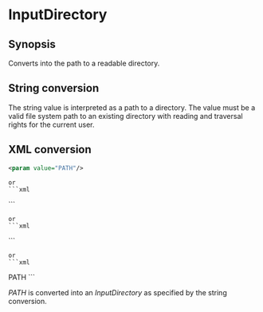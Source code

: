 <h1 class="converter">InputDirectory</h1>

## Synopsis

Converts into the path to a readable directory.

## String conversion

The string value is interpreted as a path to a directory. The value must be a valid file system path to an existing directory with reading and traversal rights for the current user.

## XML conversion

```xml
<param value="PATH"/>
```


	or
	```xml
<param path="PATH"/>
```


	or
	```xml
<param file="PATH"/>
```


	or
	```xml
<param>PATH</param>
```

*PATH* is converted into an *InputDirectory* as specified by the string conversion.
  

